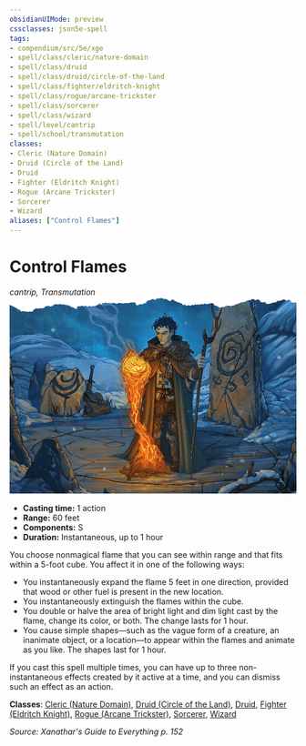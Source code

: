 ```yaml
---
obsidianUIMode: preview
cssclasses: json5e-spell
tags:
- compendium/src/5e/xge
- spell/class/cleric/nature-domain
- spell/class/druid
- spell/class/druid/circle-of-the-land
- spell/class/fighter/eldritch-knight
- spell/class/rogue/arcane-trickster
- spell/class/sorcerer
- spell/class/wizard
- spell/level/cantrip
- spell/school/transmutation
classes:
- Cleric (Nature Domain)
- Druid (Circle of the Land)
- Druid
- Fighter (Eldritch Knight)
- Rogue (Arcane Trickster)
- Sorcerer
- Wizard
aliases: ["Control Flames"]
---
```

# Control Flames
*cantrip, Transmutation*  
![](4-Resources/Compendium/spells/img/control-flames.webp#right)  

- **Casting time:** 1 action
- **Range:** 60 feet
- **Components:** S
- **Duration:** Instantaneous,  up to 1 hour

You choose nonmagical flame that you can see within range and that fits within a 5-foot cube. You affect it in one of the following ways:

- You instantaneously expand the flame 5 feet in one direction, provided that wood or other fuel is present in the new location.  
- You instantaneously extinguish the flames within the cube.  
- You double or halve the area of bright light and dim light cast by the flame, change its color, or both. The change lasts for 1 hour.  
- You cause simple shapes—such as the vague form of a creature, an inanimate object, or a location—to appear within the flames and animate as you like. The shapes last for 1 hour.  

If you cast this spell multiple times, you can have up to three non-instantaneous effects created by it active at a time, and you can dismiss such an effect as an action.

**Classes**: [Cleric (Nature Domain)](4-Resources/Compendium/classes/cleric-nature-domain.md), [Druid (Circle of the Land)](4-Resources/Compendium/classes/druid-circle-of-the-land.md), [Druid](4-Resources/Compendium/classes/druid.md), [Fighter (Eldritch Knight)](4-Resources/Compendium/classes/fighter-eldritch-knight.md), [Rogue (Arcane Trickster)](4-Resources/Compendium/classes/rogue-arcane-trickster.md), [Sorcerer](4-Resources/Compendium/classes/sorcerer.md), [Wizard](4-Resources/Compendium/classes/wizard.md)

*Source: Xanathar's Guide to Everything p. 152*